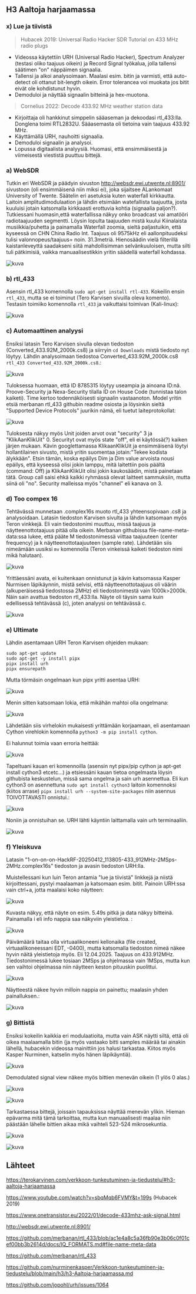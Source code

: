 ## H3 Aaltoja harjaamassa

### x) Lue ja tiivistä

> Hubacek 2019: Universal Radio Hacker SDR Tutorial on 433 MHz radio plugs
- Videossa käytettiin URH (Universal Radio Hacker), Spectrum Analyzer (testasi oliko taajuus oikein) ja Record Signal työkalua, jolla tallensi säätimen "on" näppäimen signaalia.
- Tallensi ja alkoi analysoimaan. Maalasi esim. bitin ja varmisti, että auto-detect oli ottanut bit-length oikein. Error tolerancea voi muokata jos bitit eivät ole kohdistunut hyvin.
- Demoduloi ja näyttää signaalin bitteinä ja hex-muotona.

> Cornelius 2022: Decode 433.92 MHz weather station data
- Kirjoittaja oli hankkinut simppelin sääaseman ja dekoodasi rtl_433:lla. Donglena toimi RTL2832U. Sääasemasta oli tietoina vain taajuus 433.92 MHz.
- Käyttämällä URH, nauhoitti signaalia.
- Demoduloi signaalin ja analysoi.
- Lopussa digitaalista analyysiä. Huomasi, että ensimmäisestä ja viimeisestä viestistä puuttuu bittejä.

### a) WebSDR

Tutkin eri WebSDR ja päädyin sivuston http://websdr.ewi.utwente.nl:8901/ sivustoon (oli ensimmäisenä niin miksi ei), joka sijaitsee ALankomaat University of Twente. Säätelin eri asetuksia kuten waterfall kirkkautta. Laitoin amplitudimodulaation ja lähdin etsimään watefallista taajuutta, josta kuuluisi jotain katsomalla kirkkaasti erottuvia kohtia (signaalia paljon?). Tutkiessani huomasin,että waterfallissa näkyy onko broadcast vai amatööri radiotaajuuden segmentti. Löysin lopulta taajuuden mistä kuului Kiinalaista musiikkia/puhetta ja painamalla Waterfall zoomia, sieltä paljastuikin, että kyseessä on CHN China Radio Int. Taajuus oli 9575kHz eli aallonpituudeksi tulisi valonnopeus/taajuus= noin. 31.3metriä. Hienosäädin vielä filterillä kaistanleveyttä saadakseni siitä mahdollisimman selvänkuuloisen, mutta silti tuli pätkimisiä, vaikka manuaalisestikkin yritin säädellä waterfall kohdassa. 

![kuva](https://github.com/user-attachments/assets/d05f7c97-3476-43ac-99df-89366fc83c70)

### b) rtl_433

Asensin rtl_433 komennolla `sudo apt-get install rtl-433`. Kokeilin ensin `rtl_433`, mutta se ei toiminut (Tero Karvisen sivuilla oleva komento). Testasin toimiiko komennolla `rtl_433` ja vaikuttaisi toimivan (Kali-linux):

![kuva](https://github.com/user-attachments/assets/bb033c0e-cd3d-49f4-8dfd-d65022aef483)

### c) Automaattinen analyysi

Ensiksi latasin Tero Karvisen sivulla olevan tiedoston (Converted_433.92M_2000k.cs8) ja siirryin `cd Downloads` mistä tiedosto nyt löytyy. Lähdin analysoimaan tiedostoa Converted_433.92M_2000k.cs8 `rtl_433 Converted_433.92M_2000k.cs8`.:

![kuva](https://github.com/user-attachments/assets/8bf9b07b-73d0-4047-b813-4f525a51883a)

Tuloksessa huomaan, että ID 8785315 löytyy useampia ja ainoana ID:nä. Proove-Security ja Nexa-Security tilalla ID on House Code (tunnistaa talon kaiketi). Time kertoo todennäköisesti signaalin vastaanoton. Model yritin etsiä merbanan rtl_433 githubin readme osiosta ja löysinkin sieltä "Supported Device Protocols" juurikin nämä, eli tuetut laiteprotokollat:

![kuva](https://github.com/user-attachments/assets/29875741-e61d-42ec-a8ff-2912ee75335d)

Tuloksesta näkyy myös Unit joiden arvot ovat "security" 3 ja "KlikAanKlikUit" 0. Securityt ovat myös state "off", eli ei käytössä(?) kaiken järjen mukaan. Kävin googlettamassa KlikaanKlikUit ja ensimmäisenä löytyi hollantilainen sivusto, mistä yritin suomentaa jotain:"Tekee kodista älykkään". Etsin tämän, koska epäilys Dim ja Dim value arvoista nousi epäilys, että kyseessä olisi jokin lamppu, mitä laitettiin pois päältä (command: Off) ja KlikAanKlikUit olisi jokin kaukosäädin, mistä painetaan tätä. Group call saisi ehkä kaikki ryhmässä olevat laitteet sammuksiin, mutta siinä oli "no". Security malleissa myös "channel" eli kanava on 3. 

### d) Too compex 16

Tehtävässä munnetaan .complex16s muoto rtl_433 yhteensopivaan .cs8 ja analysoidaan. Latasin tiedoston Karvisen sivulta ja lähdin katsomaan myös Teron vinkkejä. Eli vain tiedostonimi muuttuu, missä taajuus ja näytteenottotaajuus pitää olla oikein. Merbanan githubissa file-name-meta-data:ssa lukee, että pääte M tiedostonimessä viittaa taajuuteen (center frequency) ja k näytteenottotaajuuteen (sample rate). Lähdetään siis nimeämään uusiksi `mv` komennolla (Teron vinkeissä kaiketi tiedoston nimi mikä halutaan). 

![kuva](https://github.com/user-attachments/assets/84422aa9-fd42-486c-8fd1-e0ca0612bc88)

Yrittäessäni avata, ei kuitenkaan onnistunut ja kävin katsomassa Kasper Nurmisen läpikäynnin, mistä selvisi, että näytteenottotaajuus oli väärin (alkuperäisessä tiedostossa 2MHz) eli tiedostonimestä vain 1000k>2000k. Näin sain avattua tiedoston rtl_433:lla. Näyte oli täysin sama kuin edellisessä tehtävässä (c), joten analyysi on tehtävässä c. 

![kuva](https://github.com/user-attachments/assets/eabc7d1d-e26b-48ff-bcf6-9936713d951a)


### e) Ultimate

Lähdin asentamaan URH Teron Karvisen ohjeiden mukaan:

```
sudo apt-get update
sudo apt-get -y install pipx
pipx install urh
pipx ensurepath
```
Mutta törmäsin ongelmaan kun pipx yritti asentaa URH:

![kuva](https://github.com/user-attachments/assets/3183550b-e5c2-4d14-9bdd-dd17a7e1261d)

Menin sitten katsomaan lokia, että mikähän mahtoi olla ongelmana:

![kuva](https://github.com/user-attachments/assets/12bd311f-53c2-4ac3-a57c-6baa679f3894)

Lähdetään siis virhelokin mukaisesti yrittämään korjaamaan, eli asentamaan Cython virehlokin komennolla `python3 -m pip install cython`.

Ei halunnut toimia vaan erroria heittää:

![kuva](https://github.com/user-attachments/assets/c1c6b5d4-60ab-42ed-8d80-58c429056bec)

Tapeltuani kauan eri komennoilla (asensin nyt pipx/pip cython ja apt-get install cython3 etcetc...) ja etsiessäni kauan tietoa ongelmasta löysin githubista keskustelun, missä sama ongelma ja sain urh asennettua. Eli kun cython3 on asennettuna `sudo apt install cython3` laitoin komennoksi (kiitos arrase) `pipx install urh --system-site-packages` niin asennus TOIVOTTAVASTI onnistui.:

![kuva](https://github.com/user-attachments/assets/3f4ada31-93ca-41cd-9c66-de3a5cd316b0)

Noniin ja onnistuihan se. URH lähti käyntiin laittamalla vain urh terminaaliin.

![kuva](https://github.com/user-attachments/assets/83016030-c73e-49d6-87b3-100e0dca0505)

### f) Yleiskuva

Latasin "1-on-on-on-HackRF-20250412_113805-433_912MHz-2MSps-2MHz.complex16s" tiedoston ja avasin tiedoston URH:lla. 

Muistellessani kun luin Teron antamia "lue ja tiivistä" linkkejä ja niistä kirjoittessani, pystyi maalaaman ja katsomaan esim. bitit. Painoin URH:ssa vain ctrl+a, jotta maalaisi koko näytteen:

![kuva](https://github.com/user-attachments/assets/8dd4c904-5887-4f69-9057-c15ac16b9c7e)

Kuvasta näkyy, että näyte on esim. 5.49s pitkä ja data näkyy bitteinä. Painamalla i eli info nappia saa näkyviin yleistietoa. :

![kuva](https://github.com/user-attachments/assets/5345d423-e609-4c5b-a27b-9e5969250cb8)

Päivämäärä taitaa olla virtuaalikoneeni kellonaika (file created, virtuaalikoneessani EDT, -0400), mutta katsomalla tiedoston nimeä näkee hyvin näitä yleistietoja myös. Eli 12.04.2025. Taajuus on 433.912MHz. Tiedostonimessä lukee tosiaan 2MSps ja ohjelmassa vain 1MSps, mutta kun sen vaihtoi ohjelmassa niin näytteen keston pituuskin puolittui.

![kuva](https://github.com/user-attachments/assets/801a0a4b-f1ac-42a2-9dd4-3502b7cd3470)

Näytteestä näkee hyvin milloin nappia on painettu; maalasin yhden painalluksen.:

![kuva](https://github.com/user-attachments/assets/09790658-13b7-4de6-b843-bf8e149ee9b7)

### g) Bittistä

Ensiksi kokeilin kaikkia eri modulaatioita, mutta vain ASK näytti siltä, että oli oikea maalaamalla bitin (ja myös vastaako bitti samples määrää tai ainakin lähellä, hubacekin videossa mainittiin jos halusi tarkastaa. Kiitos myös Kasper Nurminen, katselin myös hänen läpikäyntiä). 

![kuva](https://github.com/user-attachments/assets/a7615063-4c10-49f1-94a5-d068eda2ff34)

Demodulated signal view näkee myös bittien menevän oikein (1 ylös 0 alas.) 

![kuva](https://github.com/user-attachments/assets/8b079c40-26cd-430b-9962-28febdd94913)

![kuva](https://github.com/user-attachments/assets/59a02447-7a0a-4835-b7fd-0d20fcf29400)

Tarkastaessa bittejä, joissain tapauksissa näyttää menevän ylikin. Hieman epävarma mitä tämä tarkoittaa,  mutta kun manuaalisesti maalaa niin päästään lähelle bittien aikaa mikä vaihteli 523-524 mikrosekuntia.

![kuva](https://github.com/user-attachments/assets/5c251ef7-b820-4101-bf56-2e65e3477772)

![kuva](https://github.com/user-attachments/assets/42cd465e-3888-466c-a097-09bbd50ea4e0)




## Lähteet

https://terokarvinen.com/verkkoon-tunkeutuminen-ja-tiedustelu/#h3-aaltoja-harjaamassa

https://www.youtube.com/watch?v=sbqMqb6FVMY&t=199s (Hubacek 2019)

https://www.onetransistor.eu/2022/01/decode-433mhz-ask-signal.html

http://websdr.ewi.utwente.nl:8901/

https://github.com/merbanan/rtl_433/blob/ac1e4a8c5a36fb90e3b06c0f01cef00bb3b2614d/docs/IQ_FORMATS.md#file-name-meta-data

https://github.com/merbanan/rtl_433

https://github.com/nurminenkasper/Verkkoon-tunkeutuminen-ja-tiedustelu/blob/main/h3/h3-Aaltoja-harjaamassa.md

https://github.com/jopohl/urh/issues/1064

